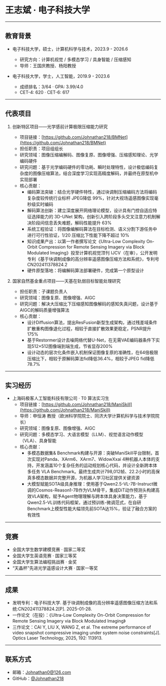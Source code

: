 # 王志斌 · 电子科技大学

---

## 教育背景
- 电子科技大学，硕士，计算机科学与技术，2023.9 - 2026.6  
  - 研究方向：计算机视觉 / 多模态学习 / 具身智能 / 压缩感知 
  - 导师：王国庆教授、杨阳教授

- 电子科技大学，学士，人工智能，2019.9 - 2023.6  
  - 成绩排名：3/64 · GPA: 3.99/4.0
  - CET-4: 620 · CET-6: 617 

---

## 代表项目

1) 创新特区项目——光学感前计算极限压缩能力研究
   - 项目链接：[https://github.com/Johnathan218/BMNet](https://github.com/Johnathan218/BMNet)
   - 担任职责：项目组组长
   - 研究领域：图像压缩编解码、图像复原、图像增强、压缩感知理论、光学编码硬件
   - 研究问题：基于光学编码硬件的零功耗、瞬时处理特性，设计极低编码复杂度的图像压缩算法，结合深度学习实现高精度解码，并最终在原型机中实现部署
   - 核心贡献：
      - 编码算法突破：结合光学硬件特性，通过块调制压缩编码方法将编码复杂度较传统行业标杆 JPEG降低 99%，针对大视场遥感图像实现毫秒级实时编码
      - 解码算法创新：建立深度展开网络理论模型，设计具有门控自适应特征选择能力的 3D-UNet 架构，创新引入跨阶段多头交叉注意力机制解决阶段间信息丢失难题，解码性能提升 63%
      - 系统工程验证：将图像编解码算法在目标检测、语义分割下游任务中进行可行性验证，1/20 压缩比下性能下降不超过 10%
      - 知识成果产出：以第一作者撰写论文《Ultra-Low Complexity On-Orbit Compression for Remote Sensing Imagery via Block Modulated Imaging》投至计算机视觉顶刊 IJCV（在审），公开发明专利《基于块调制成像的高分辨率遥感图像压缩方法和系统》，专利号 CN202411378824.2
      - 硬件原型落地：将编解码算法部署硬件，完成第一个原型设计

2) 国家自然基金重点项目——天基在轨弱目标智能处理研究
   - 担任职责：子课题负责人
   - 研究领域：图像复原、图像增强、AIGC
   - 研究问题：解决大压缩比下压缩感知图像解码的感知失真问题，设计基于AIGC的解码质量增强算法
   - 核心贡献：
      - 设计Diffusion算法，提出ResFusion新型生成架构，通过残差域条件扩散重构图像退化过程，相较于直接扩散效果更稳定，PSNR提升175%
      - 基于Restormer设计去噪网络代替U-Net，在无需VAE编码器条件下实现512×512图像端到端生成，节省显存200%
      - 设计动态的层次化条件嵌入机制保证图像复原的准确性，在64倍极限压缩比下，相较于原解码算法fid降低36.4%，相较于JPEG fid降低78.7%
---

## 实习经历
- 上海码极客人工智能科技有限公司 · T0 算法实习生  
   - 项目链接：[https://github.com/Johnathan218/ManiSkill](https://github.com/Johnathan218/ManiSkill)
   - 导师：申恒涛 教授（欧洲科学院院士、同济大学计算机科学与技术学院院长）
   - 研究领域：图像复原、图像增强、AIGC
   - 研究问题：多模态学习、大语言模型（LLM）、视觉语言动作模型（VLA）、具身智能
   - 核心贡献：
      - 多模态数据集\& Benchmark构建与开源：突破ManiSkill平台限制，首次实现对Panda、XArm6、XArm7、WidowXxai 4种机器人本体的支持，开发涵盖10个复杂任务的运动规划核心代码，并设计全新跨本体多任务 VLA Benchmark。最终生成共计798,012帧、22.2小时的高保真多模态数据并完整开源，为机器人学习社区提供关键资源
      - 大模型赋能SOTA级具身推理：使用基于Qwen2.5-VL-7B-Instruct微调的Cosmos-Reason1-7B作为VLM骨干，集成DiT动作预测头构建高效VLA架构，赋予Agent物理理解与跨本体具身决策能力，基于Qwen2.5-VL训练代码框架，通过预训练-微调范式，在自研Benchmark上模型性能大幅领先前SOTA达15%，验证了融合方案的有效性

---

## 竞赛 
- 全国大学生数学建模竞赛 · 国家二等奖
- 全国大学生英语竞赛 · 国家三等奖
- 全国大学生算法编程挑战赛 · 金奖
- “天瞐杯”先进光学遥感设计大赛 · 国家一等奖
---

## 成果  
- 发明专利：电子科技大学. 基于块调制成像的高分辨率遥感图像压缩方法和系统:CN202411378824.2[P]. 2025-01-28.
- 一作论文（在投）：《Ultra-Low Complexity On-Orbit Compression for Remote Sensing Imagery via Block Modulated Imaging》
- 三作论文：CAI Y, LIU X, WANG Z, et al. The extreme performance of video snapshot compressive imaging under system noise constraints[J]. Optics Laser Technology, 2025, 192: 113913. 

---

## 联系方式
- 邮箱：Johnathan0@126.com
- GitHub：[@Johnathan218](https://github.com/Johnathan218)  
